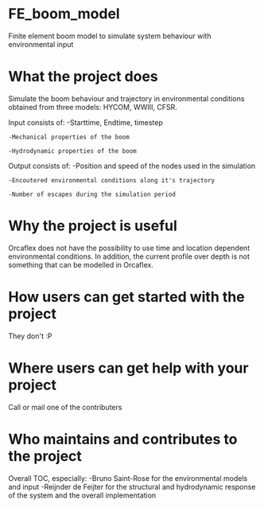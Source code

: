 # FE_boom_model
Finite element boom model to simulate system behaviour with environmental input

# What the project does
Simulate the boom behaviour and trajectory in environmental conditions obtained from three models: HYCOM, WWIII, CFSR.

Input consists of:
	-Starttime, Endtime, timestep
	
	-Mechanical properties of the boom
	
	-Hydrodynamic properties of the boom

Output consists of:
	-Position and speed of the nodes used in the simulation
	
	-Encoutered environmental conditions along it's trajectory
	
	-Number of escapes during the simulation period

# Why the project is useful
Orcaflex does not have the possibility to use time and location dependent environmental conditions. In addition, the current profile over depth is not something that can be modelled in Orcaflex. 

# How users can get started with the project
They don't :P

# Where users can get help with your project
Call or mail one of the contributers 

# Who maintains and contributes to the project
Overall TOC, especially:
	-Bruno Saint-Rose for the environmental models and input
	-Reijnder de Feijter for the structural and hydrodynamic response of the system and the overall implementation
